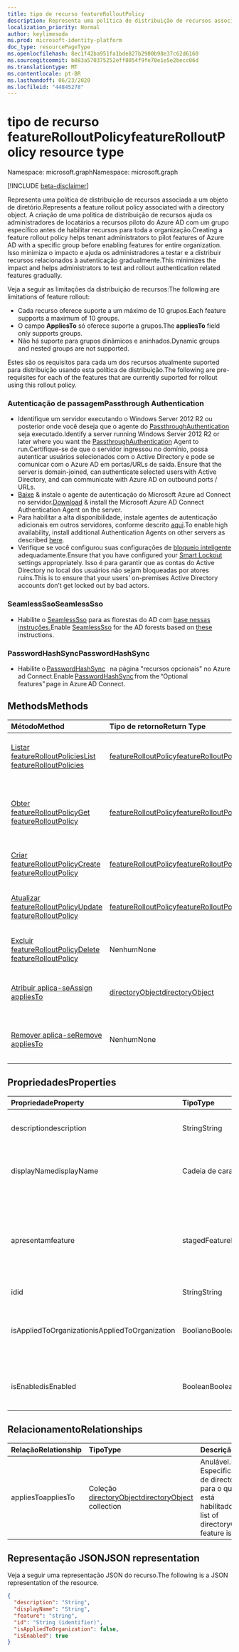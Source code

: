 ```yaml
---
title: tipo de recurso featureRolloutPolicy
description: Representa uma política de distribuição de recursos associada a um objeto de diretório.
localization_priority: Normal
author: keylimesoda
ms.prod: microsoft-identity-platform
doc_type: resourcePageType
ms.openlocfilehash: 8ec1f42ba951fa1bde827b2900b98e37c62d6160
ms.sourcegitcommit: b083a570375252eff8054f9fe70e1e5e2becc06d
ms.translationtype: MT
ms.contentlocale: pt-BR
ms.lasthandoff: 06/23/2020
ms.locfileid: "44845278"
---
```

# <a name="featurerolloutpolicy-resource-type"></a><span data-ttu-id="d4c3d-103">tipo de recurso featureRolloutPolicy</span><span class="sxs-lookup"><span data-stu-id="d4c3d-103">featureRolloutPolicy resource type</span></span>

<span data-ttu-id="d4c3d-104">Namespace: microsoft.graph</span><span class="sxs-lookup"><span data-stu-id="d4c3d-104">Namespace: microsoft.graph</span></span>

[!INCLUDE [beta-disclaimer](../../includes/beta-disclaimer.md)]

<span data-ttu-id="d4c3d-105">Representa uma política de distribuição de recursos associada a um objeto de diretório.</span><span class="sxs-lookup"><span data-stu-id="d4c3d-105">Represents a feature rollout policy associated with a directory object.</span></span> <span data-ttu-id="d4c3d-106">A criação de uma política de distribuição de recursos ajuda os administradores de locatários a recursos piloto do Azure AD com um grupo específico antes de habilitar recursos para toda a organização.</span><span class="sxs-lookup"><span data-stu-id="d4c3d-106">Creating a feature rollout policy helps tenant administrators to pilot features of Azure AD with a specific group before enabling features for entire organization.</span></span> <span data-ttu-id="d4c3d-107">Isso minimiza o impacto e ajuda os administradores a testar e a distribuir recursos relacionados à autenticação gradualmente.</span><span class="sxs-lookup"><span data-stu-id="d4c3d-107">This minimizes the impact and helps administrators to test and rollout authentication related features gradually.</span></span>

<span data-ttu-id="d4c3d-108">Veja a seguir as limitações da distribuição de recursos:</span><span class="sxs-lookup"><span data-stu-id="d4c3d-108">The following are limitations of feature rollout:</span></span>

- <span data-ttu-id="d4c3d-109">Cada recurso oferece suporte a um máximo de 10 grupos.</span><span class="sxs-lookup"><span data-stu-id="d4c3d-109">Each feature supports a maximum of 10 groups.</span></span>
- <span data-ttu-id="d4c3d-110">O campo **AppliesTo** só oferece suporte a grupos.</span><span class="sxs-lookup"><span data-stu-id="d4c3d-110">The **appliesTo** field only supports groups.</span></span>
- <span data-ttu-id="d4c3d-111">Não há suporte para grupos dinâmicos e aninhados.</span><span class="sxs-lookup"><span data-stu-id="d4c3d-111">Dynamic groups and nested groups are not supported.</span></span>

<span data-ttu-id="d4c3d-112">Estes são os requisitos para cada um dos recursos atualmente suported para distribuição usando esta política de distribuição.</span><span class="sxs-lookup"><span data-stu-id="d4c3d-112">The following are pre-requisites for each of the features that are currently suported for rollout using this rollout policy.</span></span>

### <a name="passthrough-authentication"></a><span data-ttu-id="d4c3d-113">Autenticação de passagem</span><span class="sxs-lookup"><span data-stu-id="d4c3d-113">Passthrough Authentication</span></span>

* <span data-ttu-id="d4c3d-114">Identifique um servidor executando o Windows Server 2012 R2 ou posterior onde você deseja que o agente do [PassthroughAuthentication](/azure/active-directory/hybrid/how-to-connect-pta) seja executado.</span><span class="sxs-lookup"><span data-stu-id="d4c3d-114">Identify a server running Windows Server 2012 R2 or later where you want the [PassthroughAuthentication](/azure/active-directory/hybrid/how-to-connect-pta) Agent to run.</span></span><span data-ttu-id="d4c3d-115">Certifique-se de que o servidor ingressou no domínio, possa autenticar usuários selecionados com o Active Directory e pode se comunicar com o Azure AD em portas/URLs de saída.</span><span class="sxs-lookup"><span data-stu-id="d4c3d-115"> Ensure that the server is domain-joined, can authenticate selected users with Active Directory, and can communicate with Azure AD on outbound ports / URLs.</span></span>
* <span data-ttu-id="d4c3d-116">[Baixe](https://aka.ms/getauthagent) & instale o agente de autenticação do Microsoft Azure ad Connect no servidor.</span><span class="sxs-lookup"><span data-stu-id="d4c3d-116">[Download](https://aka.ms/getauthagent) & install the Microsoft Azure AD Connect Authentication Agent on the server.</span></span>
* <span data-ttu-id="d4c3d-117">Para habilitar a alta disponibilidade, instale agentes de autenticação adicionais em outros servidores, conforme descrito [aqui](/azure/active-directory/hybrid/how-to-connect-pta-quick-start#step-4-ensure-high-availability).</span><span class="sxs-lookup"><span data-stu-id="d4c3d-117">To enable high availability, install additional Authentication Agents on other servers as described [here](/azure/active-directory/hybrid/how-to-connect-pta-quick-start#step-4-ensure-high-availability).</span></span>
* <span data-ttu-id="d4c3d-118">Verifique se você configurou suas configurações de [bloqueio inteligente](/azure/active-directory/authentication/howto-password-smart-lockout) adequadamente.</span><span class="sxs-lookup"><span data-stu-id="d4c3d-118">Ensure that you have configured your [Smart Lockout](/azure/active-directory/authentication/howto-password-smart-lockout) settings appropriately.</span></span> <span data-ttu-id="d4c3d-119">Isso é para garantir que as contas do Active Directory no local dos usuários não sejam bloqueadas por atores ruins.</span><span class="sxs-lookup"><span data-stu-id="d4c3d-119">This is to ensure that your users’ on-premises Active Directory accounts don’t get locked out by bad actors.</span></span>

### <a name="seamlesssso"></a><span data-ttu-id="d4c3d-120">SeamlessSso</span><span class="sxs-lookup"><span data-stu-id="d4c3d-120">SeamlessSso</span></span>

* <span data-ttu-id="d4c3d-121">Habilite o [SeamlessSso](/azure/active-directory/hybrid/how-to-connect-sso) para as florestas do AD com [base nessas instruções.](/azure/active-directory/hybrid/tshoot-connect-sso#manual-reset-of-the-feature)</span><span class="sxs-lookup"><span data-stu-id="d4c3d-121">Enable [SeamlessSso](/azure/active-directory/hybrid/how-to-connect-sso) for the AD forests based on [these](/azure/active-directory/hybrid/tshoot-connect-sso#manual-reset-of-the-feature) instructions.</span></span>

### <a name="passwordhashsync"></a><span data-ttu-id="d4c3d-122">PasswordHashSync</span><span class="sxs-lookup"><span data-stu-id="d4c3d-122">PasswordHashSync</span></span>

* <span data-ttu-id="d4c3d-123">Habilite o [PasswordHashSync](/azure/active-directory/hybrid/whatis-phs)   na página "recursos opcionais" no Azure ad Connect.</span><span class="sxs-lookup"><span data-stu-id="d4c3d-123">Enable [PasswordHashSync](/azure/active-directory/hybrid/whatis-phs) from the “Optional features” page in Azure AD Connect.</span></span>

## <a name="methods"></a><span data-ttu-id="d4c3d-124">Methods</span><span class="sxs-lookup"><span data-stu-id="d4c3d-124">Methods</span></span>

| <span data-ttu-id="d4c3d-125">Método</span><span class="sxs-lookup"><span data-stu-id="d4c3d-125">Method</span></span>                                                                         | <span data-ttu-id="d4c3d-126">Tipo de retorno</span><span class="sxs-lookup"><span data-stu-id="d4c3d-126">Return Type</span></span>                                     | <span data-ttu-id="d4c3d-127">Descrição</span><span class="sxs-lookup"><span data-stu-id="d4c3d-127">Description</span></span>                                                               |
|:-------------------------------------------------------------------------------|:------------------------------------------------|:--------------------------------------------------------------------------|
| [<span data-ttu-id="d4c3d-128">Listar featureRolloutPolicies</span><span class="sxs-lookup"><span data-stu-id="d4c3d-128">List featureRolloutPolicies</span></span>](../api/directory-list-featurerolloutpolicies.md) | [<span data-ttu-id="d4c3d-129">featureRolloutPolicy</span><span class="sxs-lookup"><span data-stu-id="d4c3d-129">featureRolloutPolicy</span></span>](featurerolloutpolicy.md) | <span data-ttu-id="d4c3d-130">Recupere uma lista de objetos featureRolloutPolicy.</span><span class="sxs-lookup"><span data-stu-id="d4c3d-130">Retrieve a list of featureRolloutPolicy objects.</span></span>                          |
| [<span data-ttu-id="d4c3d-131">Obter featureRolloutPolicy</span><span class="sxs-lookup"><span data-stu-id="d4c3d-131">Get featureRolloutPolicy</span></span>](../api/featurerolloutpolicy-get.md)                 | [<span data-ttu-id="d4c3d-132">featureRolloutPolicy</span><span class="sxs-lookup"><span data-stu-id="d4c3d-132">featureRolloutPolicy</span></span>](featurerolloutpolicy.md) | <span data-ttu-id="d4c3d-133">Recupere as propriedades e os relacionamentos do objeto featurerolloutpolicy.</span><span class="sxs-lookup"><span data-stu-id="d4c3d-133">Retrieve the properties and relationships of featurerolloutpolicy object.</span></span> |
| [<span data-ttu-id="d4c3d-134">Criar featureRolloutPolicy</span><span class="sxs-lookup"><span data-stu-id="d4c3d-134">Create featureRolloutPolicy</span></span>](../api/directory-post-featurerolloutpolicies.md) | [<span data-ttu-id="d4c3d-135">featureRolloutPolicy</span><span class="sxs-lookup"><span data-stu-id="d4c3d-135">featureRolloutPolicy</span></span>](featurerolloutpolicy.md) | <span data-ttu-id="d4c3d-136">Criar um novo objeto featureRolloutPolicy.</span><span class="sxs-lookup"><span data-stu-id="d4c3d-136">Create a new featureRolloutPolicy object.</span></span>                                 |
| [<span data-ttu-id="d4c3d-137">Atualizar featureRolloutPolicy</span><span class="sxs-lookup"><span data-stu-id="d4c3d-137">Update featureRolloutPolicy</span></span>](../api/featurerolloutpolicy-update.md)           | [<span data-ttu-id="d4c3d-138">featureRolloutPolicy</span><span class="sxs-lookup"><span data-stu-id="d4c3d-138">featureRolloutPolicy</span></span>](featurerolloutpolicy.md) | <span data-ttu-id="d4c3d-139">Atualize as propriedades do objeto featurerolloutpolicy.</span><span class="sxs-lookup"><span data-stu-id="d4c3d-139">Update the properties of featurerolloutpolicy object.</span></span>                     |
| [<span data-ttu-id="d4c3d-140">Excluir featureRolloutPolicy</span><span class="sxs-lookup"><span data-stu-id="d4c3d-140">Delete featureRolloutPolicy</span></span>](../api/featurerolloutpolicy-delete.md)           | <span data-ttu-id="d4c3d-141">Nenhum</span><span class="sxs-lookup"><span data-stu-id="d4c3d-141">None</span></span>                                            | <span data-ttu-id="d4c3d-142">Excluir um objeto featureRolloutPolicy.</span><span class="sxs-lookup"><span data-stu-id="d4c3d-142">Delete a featureRolloutPolicy object.</span></span>                                     |
| [<span data-ttu-id="d4c3d-143">Atribuir aplica-se</span><span class="sxs-lookup"><span data-stu-id="d4c3d-143">Assign appliesTo</span></span>](../api/featurerolloutpolicy-post-appliesto.md)              | [<span data-ttu-id="d4c3d-144">directoryObject</span><span class="sxs-lookup"><span data-stu-id="d4c3d-144">directoryObject</span></span>](directoryobject.md)           | <span data-ttu-id="d4c3d-145">Atribua um directoryobject à distribuição de recursos.</span><span class="sxs-lookup"><span data-stu-id="d4c3d-145">Assign a directoryObject to feature rollout.</span></span>                              |
| [<span data-ttu-id="d4c3d-146">Remover aplica-se</span><span class="sxs-lookup"><span data-stu-id="d4c3d-146">Remove appliesTo</span></span>](../api/featurerolloutpolicy-delete-appliesto.md)            | <span data-ttu-id="d4c3d-147">Nenhum</span><span class="sxs-lookup"><span data-stu-id="d4c3d-147">None</span></span>                                            | <span data-ttu-id="d4c3d-148">Remover um directoryobject da distribuição de recursos.</span><span class="sxs-lookup"><span data-stu-id="d4c3d-148">Remove a directoryObject from feature rollout.</span></span>                            |

## <a name="properties"></a><span data-ttu-id="d4c3d-149">Propriedades</span><span class="sxs-lookup"><span data-stu-id="d4c3d-149">Properties</span></span>

| <span data-ttu-id="d4c3d-150">Propriedade</span><span class="sxs-lookup"><span data-stu-id="d4c3d-150">Property</span></span>     | <span data-ttu-id="d4c3d-151">Tipo</span><span class="sxs-lookup"><span data-stu-id="d4c3d-151">Type</span></span>        | <span data-ttu-id="d4c3d-152">Descrição</span><span class="sxs-lookup"><span data-stu-id="d4c3d-152">Description</span></span> |
|:-------------|:------------|:------------|
|<span data-ttu-id="d4c3d-153">description</span><span class="sxs-lookup"><span data-stu-id="d4c3d-153">description</span></span>|<span data-ttu-id="d4c3d-154">String</span><span class="sxs-lookup"><span data-stu-id="d4c3d-154">String</span></span>|<span data-ttu-id="d4c3d-155">Uma descrição para esta política de distribuição de recursos.</span><span class="sxs-lookup"><span data-stu-id="d4c3d-155">A description for this feature rollout policy.</span></span>|
|<span data-ttu-id="d4c3d-156">displayName</span><span class="sxs-lookup"><span data-stu-id="d4c3d-156">displayName</span></span>|<span data-ttu-id="d4c3d-157">Cadeia de caracteres</span><span class="sxs-lookup"><span data-stu-id="d4c3d-157">String</span></span>|<span data-ttu-id="d4c3d-158">O nome de exibição desta política de distribuição de recursos.</span><span class="sxs-lookup"><span data-stu-id="d4c3d-158">The display name for this  feature rollout policy.</span></span>|
|<span data-ttu-id="d4c3d-159">apresentam</span><span class="sxs-lookup"><span data-stu-id="d4c3d-159">feature</span></span>|<span data-ttu-id="d4c3d-160">stagedFeatureName</span><span class="sxs-lookup"><span data-stu-id="d4c3d-160">stagedFeatureName</span></span>| <span data-ttu-id="d4c3d-161">Os valores possíveis são: `passthroughAuthentication`, `seamlessSso`, `passwordHashSync`, `unknownFutureValue`.</span><span class="sxs-lookup"><span data-stu-id="d4c3d-161">Possible values are: `passthroughAuthentication`, `seamlessSso`, `passwordHashSync`, `unknownFutureValue`.</span></span>|
|<span data-ttu-id="d4c3d-162">id</span><span class="sxs-lookup"><span data-stu-id="d4c3d-162">id</span></span>|<span data-ttu-id="d4c3d-163">String</span><span class="sxs-lookup"><span data-stu-id="d4c3d-163">String</span></span>| <span data-ttu-id="d4c3d-164">Somente leitura.</span><span class="sxs-lookup"><span data-stu-id="d4c3d-164">Read-only.</span></span>|
|<span data-ttu-id="d4c3d-165">isAppliedToOrganization</span><span class="sxs-lookup"><span data-stu-id="d4c3d-165">isAppliedToOrganization</span></span>|<span data-ttu-id="d4c3d-166">Booliano</span><span class="sxs-lookup"><span data-stu-id="d4c3d-166">Boolean</span></span>|<span data-ttu-id="d4c3d-167">Indica se esta política de distribuição de recursos deve ser aplicada a toda a organização.</span><span class="sxs-lookup"><span data-stu-id="d4c3d-167">Indicates whether this feature rollout policy should be applied to the entire organization.</span></span>|
|<span data-ttu-id="d4c3d-168">isEnabled</span><span class="sxs-lookup"><span data-stu-id="d4c3d-168">isEnabled</span></span>|<span data-ttu-id="d4c3d-169">Boolean</span><span class="sxs-lookup"><span data-stu-id="d4c3d-169">Boolean</span></span>|<span data-ttu-id="d4c3d-170">Indica se a distribuição de recursos está habilitada.</span><span class="sxs-lookup"><span data-stu-id="d4c3d-170">Indicates whether the feature rollout is enabled.</span></span>|

## <a name="relationships"></a><span data-ttu-id="d4c3d-171">Relacionamento</span><span class="sxs-lookup"><span data-stu-id="d4c3d-171">Relationships</span></span>

| <span data-ttu-id="d4c3d-172">Relação</span><span class="sxs-lookup"><span data-stu-id="d4c3d-172">Relationship</span></span> | <span data-ttu-id="d4c3d-173">Tipo</span><span class="sxs-lookup"><span data-stu-id="d4c3d-173">Type</span></span>        | <span data-ttu-id="d4c3d-174">Descrição</span><span class="sxs-lookup"><span data-stu-id="d4c3d-174">Description</span></span> |
|:-------------|:------------|:------------|
|<span data-ttu-id="d4c3d-175">appliesTo</span><span class="sxs-lookup"><span data-stu-id="d4c3d-175">appliesTo</span></span>|<span data-ttu-id="d4c3d-176">Coleção [directoryObject](directoryobject.md)</span><span class="sxs-lookup"><span data-stu-id="d4c3d-176">[directoryObject](directoryobject.md) collection</span></span>| <span data-ttu-id="d4c3d-177">Anulável.</span><span class="sxs-lookup"><span data-stu-id="d4c3d-177">Nullable.</span></span> <span data-ttu-id="d4c3d-178">Especifica uma lista de directoryObjects para o qual o recurso está habilitado.</span><span class="sxs-lookup"><span data-stu-id="d4c3d-178">Specifies a list of directoryObjects that feature is enabled for.</span></span>|

## <a name="json-representation"></a><span data-ttu-id="d4c3d-179">Representação JSON</span><span class="sxs-lookup"><span data-stu-id="d4c3d-179">JSON representation</span></span>

<span data-ttu-id="d4c3d-180">Veja a seguir uma representação JSON do recurso.</span><span class="sxs-lookup"><span data-stu-id="d4c3d-180">The following is a JSON representation of the resource.</span></span>

<!-- {
  "blockType": "resource",
  "optionalProperties": [

  ],
  "@odata.type": "microsoft.graph.featureRolloutPolicy",
  "baseType": "",
  "keyProperty": "id"
}-->

```json
{
  "description": "String",
  "displayName": "String",
  "feature": "string",
  "id": "String (identifier)",
  "isAppliedToOrganization": false,
  "isEnabled": true
}
```

<!-- uuid: 16cd6b66-4b1a-43a1-adaf-3a886856ed98
2019-02-04 14:57:30 UTC -->
<!-- {
  "type": "#page.annotation",
  "description": "featureRolloutPolicy resource",
  "keywords": "",
  "section": "documentation",
  "tocPath": ""
}-->
